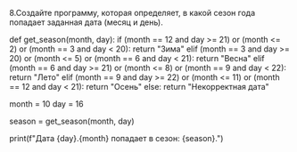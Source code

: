 8.Создайте программу, которая определяет, в какой сезон года попадает заданная дата (месяц и день).



def get_season(month, day):
    if (month == 12 and day >= 21) or (month <= 2) or (month == 3 and day < 20):
        return "Зима"
    elif (month == 3 and day >= 20) or (month <= 5) or (month == 6 and day < 21):
        return "Весна"
    elif (month == 6 and day >= 21) or (month <= 8) or (month == 9 and day < 22):
        return "Лето"
    elif (month == 9 and day >= 22) or (month <= 11) or (month == 12 and day < 21):
        return "Осень"
    else:
        return "Некорректная дата"

month = 10 
day = 16 

season = get_season(month, day)

print(f"Дата {day}.{month} попадает в сезон: {season}.")

